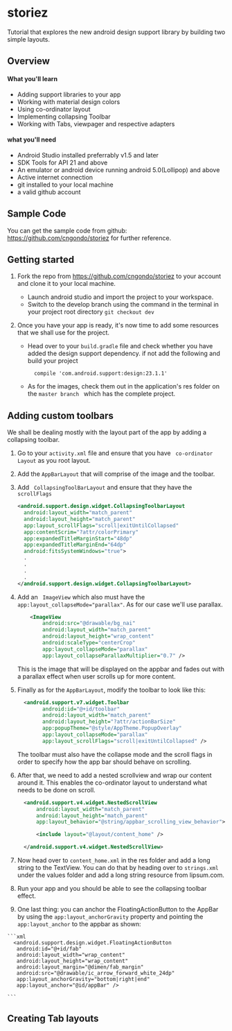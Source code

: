 # storiez
Tutorial that explores the new android design support library by building two simple layouts.

## Overview
#### What you'll learn
  - Adding support libraries to your app
  - Working with material design colors
  - Using co-ordinator layout
  - Implementing collapsing Toolbar
  - Working with Tabs, viewpager and respective adapters

#### what you'll need
  - Android Studio installed preferrably v1.5 and later
  - SDK Tools for API 21 and above
  - An emulator or android device running android 5.0(Lollipop) and above
  - Active internet connection
  - git installed to your local machine
  - a valid github account

## Sample Code
You can get the sample code from github: https://github.com/cngondo/storiez for further
reference.

## Getting started
  1. Fork the repo from https://github.com/cngondo/storiez to your account and clone it to your local machine.
      - Launch android studio and import the project to your workspace.
      - Switch to the develop branch using the command in the terminal in your project root directory
          `` git checkout dev ``

  2. Once you have your app is ready, it's now time to add some resources that we shall use for the project.
      - Head over to your ``build.gradle`` file and check whether you have added the design support dependency.
      if not add the following and build your project
          ````
            compile 'com.android.support:design:23.1.1'

          ````
      - As for the images, check them out in the application's res folder on the ``master branch `` which has the complete project.

## Adding custom toolbars
We shall be dealing mostly with the layout part of the app by adding a collapsing toolbar.

  1. Go to your ``activity.xml`` file and ensure that you have `` co-ordinator Layout`` as you root layout.

  2. Add the `` AppBarLayout `` that will comprise of the image and the toolbar.

  3. Add `` CollapsingToolBarLayout`` and ensure that they have the ``scrollFlags``
      ````xml
      <android.support.design.widget.CollapsingToolbarLayout
        android:layout_width="match_parent"
        android:layout_height="match_parent"
        app:layout_scrollFlags="scroll|exitUntilCollapsed"
        app:contentScrim="?attr/colorPrimary"
        app:expandedTitleMarginStart="48dp"
        app:expandedTitleMarginEnd="64dp"
        android:fitsSystemWindows="true">
        .
        .
        .
        .
      </android.support.design.widget.CollapsingToolbarLayout>
      ````
  4. Add an `` ImageView`` which also must have the `` app:layout_collapseMode="parallax" ``. As for our case we'll use parallax.
      ```xml      
          <ImageView
              android:src="@drawable/bg_nai"
              android:layout_width="match_parent"
              android:layout_height="wrap_content"
              android:scaleType="centerCrop"
              app:layout_collapseMode="parallax"
              app:layout_collapseParallaxMultiplier="0.7" />
      ```
      This is the image that will be displayed on the appbar and fades out with a parallax effect when user scrolls up for more content.

  5. Finally as for the `` AppBarLayout ``, modify the toolbar to look like this:
      ```xml
        <android.support.v7.widget.Toolbar
              android:id="@+id/toolbar"
              android:layout_width="match_parent"
              android:layout_height="?attr/actionBarSize"
              app:popupTheme="@style/AppTheme.PopupOverlay"
              app:layout_collapseMode="parallax"
              app:layout_scrollFlags="scroll|exitUntilCollapsed" />
      ```
      The toolbar must also have the collapse mode and the scroll flags in order to specify how the app bar should behave on
      scrolling.

  6. After that, we need to add a nested scrollview and wrap our content around it. This enables the co-ordinator layout
  to understand what needs to be done on scroll.
      ```xml
        <android.support.v4.widget.NestedScrollView
            android:layout_width="match_parent"
            android:layout_height="match_parent"
            app:layout_behavior="@string/appbar_scrolling_view_behavior">

            <include layout="@layout/content_home" />

        </android.support.v4.widget.NestedScrollView>

      ```
  7. Now head over to ``content_home.xml`` in the res folder and add a long string to the TextView. You can do that by heading over to
  ``strings.xml`` under the values folder and add a long string resource from lipsum.com.

  8. Run your app and you should be able to see the collapsing toolbar effect.

  9. One last thing: you can anchor the FloatingActionButton to the AppBar by using the ``app:layout_anchorGravity`` property and
  pointing the ``app:layout_anchor`` to the appbar as shown:

    ```xml
      <android.support.design.widget.FloatingActionButton
       android:id="@+id/fab"
       android:layout_width="wrap_content"
       android:layout_height="wrap_content"
       android:layout_margin="@dimen/fab_margin"
       android:src="@drawable/ic_arrow_forward_white_24dp"
       app:layout_anchorGravity="bottom|right|end"
       app:layout_anchor="@id/appBar" />

    ```

## Creating Tab layouts
